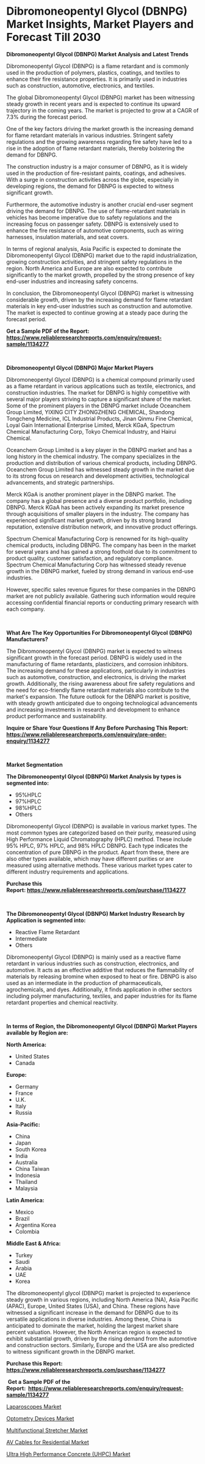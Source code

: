 <p><h1>Dibromoneopentyl Glycol (DBNPG) Market Insights, Market Players and Forecast Till 2030</h1></p><p><strong>Dibromoneopentyl Glycol (DBNPG) Market Analysis and Latest Trends</strong></p>
<p><p>Dibromoneopentyl Glycol (DBNPG) is a flame retardant and is commonly used in the production of polymers, plastics, coatings, and textiles to enhance their fire resistance properties. It is primarily used in industries such as construction, automotive, electronics, and textiles.</p><p>The global Dibromoneopentyl Glycol (DBNPG) market has been witnessing steady growth in recent years and is expected to continue its upward trajectory in the coming years. The market is projected to grow at a CAGR of 7.3% during the forecast period. </p><p>One of the key factors driving the market growth is the increasing demand for flame retardant materials in various industries. Stringent safety regulations and the growing awareness regarding fire safety have led to a rise in the adoption of flame retardant materials, thereby bolstering the demand for DBNPG.</p><p>The construction industry is a major consumer of DBNPG, as it is widely used in the production of fire-resistant paints, coatings, and adhesives. With a surge in construction activities across the globe, especially in developing regions, the demand for DBNPG is expected to witness significant growth.</p><p>Furthermore, the automotive industry is another crucial end-user segment driving the demand for DBNPG. The use of flame-retardant materials in vehicles has become imperative due to safety regulations and the increasing focus on passenger safety. DBNPG is extensively used to enhance the fire resistance of automotive components, such as wiring harnesses, insulation materials, and seat covers.</p><p>In terms of regional analysis, Asia Pacific is expected to dominate the Dibromoneopentyl Glycol (DBNPG) market due to the rapid industrialization, growing construction activities, and stringent safety regulations in the region. North America and Europe are also expected to contribute significantly to the market growth, propelled by the strong presence of key end-user industries and increasing safety concerns.</p><p>In conclusion, the Dibromoneopentyl Glycol (DBNPG) market is witnessing considerable growth, driven by the increasing demand for flame retardant materials in key end-user industries such as construction and automotive. The market is expected to continue growing at a steady pace during the forecast period.</p></p>
<p><strong>Get a Sample PDF of the Report:&nbsp; <a href="https://www.reliableresearchreports.com/enquiry/request-sample/1134277">https://www.reliableresearchreports.com/enquiry/request-sample/1134277</a></strong></p>
<p>&nbsp;</p>
<p><strong>Dibromoneopentyl Glycol (DBNPG) Major Market Players</strong></p>
<p><p>Dibromoneopentyl Glycol (DBNPG) is a chemical compound primarily used as a flame retardant in various applications such as textile, electronics, and construction industries. The market for DBNPG is highly competitive with several major players striving to capture a significant share of the market. Some of the prominent players in the DBNPG market include Oceanchem Group Limited, YIXING CITY ZHONGZHENG CHEMICAL, Shandong Tongcheng Medicine, ICL Industrial Products, Jinan Qinmu Fine Chemical, Loyal Gain International Enterprise Limited, Merck KGaA, Spectrum Chemical Manufacturing Corp, Tokyo Chemical Industry, and Hairui Chemical.</p><p>Oceanchem Group Limited is a key player in the DBNPG market and has a long history in the chemical industry. The company specializes in the production and distribution of various chemical products, including DBNPG. Oceanchem Group Limited has witnessed steady growth in the market due to its strong focus on research and development activities, technological advancements, and strategic partnerships.</p><p>Merck KGaA is another prominent player in the DBNPG market. The company has a global presence and a diverse product portfolio, including DBNPG. Merck KGaA has been actively expanding its market presence through acquisitions of smaller players in the industry. The company has experienced significant market growth, driven by its strong brand reputation, extensive distribution network, and innovative product offerings.</p><p>Spectrum Chemical Manufacturing Corp is renowned for its high-quality chemical products, including DBNPG. The company has been in the market for several years and has gained a strong foothold due to its commitment to product quality, customer satisfaction, and regulatory compliance. Spectrum Chemical Manufacturing Corp has witnessed steady revenue growth in the DBNPG market, fueled by strong demand in various end-use industries.</p><p>However, specific sales revenue figures for these companies in the DBNPG market are not publicly available. Gathering such information would require accessing confidential financial reports or conducting primary research with each company.</p></p>
<p>&nbsp;</p>
<p><strong>What Are The Key Opportunities For Dibromoneopentyl Glycol (DBNPG) Manufacturers?</strong></p>
<p><p>The Dibromoneopentyl Glycol (DBNPG) market is expected to witness significant growth in the forecast period. DBNPG is widely used in the manufacturing of flame retardants, plasticizers, and corrosion inhibitors. The increasing demand for these applications, particularly in industries such as automotive, construction, and electronics, is driving the market growth. Additionally, the rising awareness about fire safety regulations and the need for eco-friendly flame retardant materials also contribute to the market's expansion. The future outlook for the DBNPG market is positive, with steady growth anticipated due to ongoing technological advancements and increasing investments in research and development to enhance product performance and sustainability.</p></p>
<p><strong>Inquire or Share Your Questions If Any Before Purchasing This Report: <a href="https://www.reliableresearchreports.com/enquiry/pre-order-enquiry/1134277">https://www.reliableresearchreports.com/enquiry/pre-order-enquiry/1134277</a></strong></p>
<p>&nbsp;</p>
<p><strong>Market Segmentation</strong></p>
<p><strong>The Dibromoneopentyl Glycol (DBNPG) Market Analysis by types is segmented into:</strong></p>
<p><ul><li>95%HPLC</li><li>97%HPLC</li><li>98%HPLC</li><li>Others</li></ul></p>
<p><p>Dibromoneopentyl Glycol (DBNPG) is available in various market types. The most common types are categorized based on their purity, measured using High Performance Liquid Chromatography (HPLC) method. These include 95% HPLC, 97% HPLC, and 98% HPLC DBNPG. Each type indicates the concentration of pure DBNPG in the product. Apart from these, there are also other types available, which may have different purities or are measured using alternative methods. These various market types cater to different industry requirements and applications.</p></p>
<p><strong>Purchase this Report:&nbsp;<a href="https://www.reliableresearchreports.com/purchase/1134277">https://www.reliableresearchreports.com/purchase/1134277</a></strong></p>
<p>&nbsp;</p>
<p><strong>The Dibromoneopentyl Glycol (DBNPG) Market Industry Research by Application is segmented into:</strong></p>
<p><ul><li>Reactive Flame Retardant</li><li>Intermediate</li><li>Others</li></ul></p>
<p><p>Dibromoneopentyl Glycol (DBNPG) is mainly used as a reactive flame retardant in various industries such as construction, electronics, and automotive. It acts as an effective additive that reduces the flammability of materials by releasing bromine when exposed to heat or fire. DBNPG is also used as an intermediate in the production of pharmaceuticals, agrochemicals, and dyes. Additionally, it finds application in other sectors including polymer manufacturing, textiles, and paper industries for its flame retardant properties and chemical reactivity.</p></p>
<p>&nbsp;</p>
<p><strong>In terms of Region, the Dibromoneopentyl Glycol (DBNPG) Market Players available by Region are:</strong></p>
<p>
    <p> <strong> North America: </strong>
        <ul>
            <li>United States</li>
            <li>Canada</li>
        </ul>
        </p> 
    <p> <strong> Europe: </strong>
        <ul>
            <li>Germany</li>
            <li>France</li>
            <li>U.K.</li>
            <li>Italy</li>
            <li>Russia</li>
        </ul>
        </p> 
    <p> <strong> Asia-Pacific: </strong>
        <ul>
            <li>China</li>
            <li>Japan</li>
            <li>South Korea</li>
            <li>India</li>
            <li>Australia</li>
            <li>China Taiwan</li>
            <li>Indonesia</li>
            <li>Thailand</li>
            <li>Malaysia</li>
        </ul>
        </p> 
    <p> <strong> Latin America: </strong>
        <ul>
            <li>Mexico</li>
            <li>Brazil</li>
            <li>Argentina Korea</li>
            <li>Colombia</li>
        </ul>
        </p> 
    <p> <strong> Middle East & Africa: </strong>
        <ul>
            <li>Turkey</li>
            <li>Saudi</li>
            <li>Arabia</li>
            <li>UAE</li>
            <li>Korea</li>
        </ul>
    </p>
    </p>
<p><p>The dibromoneopentyl glycol (DBNPG) market is projected to experience steady growth in various regions, including North America (NA), Asia Pacific (APAC), Europe, United States (USA), and China. These regions have witnessed a significant increase in the demand for DBNPG due to its versatile applications in diverse industries. Among these, China is anticipated to dominate the market, holding the largest market share percent valuation. However, the North American region is expected to exhibit substantial growth, driven by the rising demand from the automotive and construction sectors. Similarly, Europe and the USA are also predicted to witness significant growth in the DBNPG market.</p></p>
<p><strong>Purchase this Report: <a href="https://www.reliableresearchreports.com/purchase/1134277">https://www.reliableresearchreports.com/purchase/1134277</a></strong></p>
<p>&nbsp;<strong>Get a Sample PDF of the Report:&nbsp;&nbsp;<a href="https://www.reliableresearchreports.com/enquiry/request-sample/1134277">https://www.reliableresearchreports.com/enquiry/request-sample/1134277</a></strong></p>
<p><strong></strong></p>
<p><p><a href="https://www.linkedin.com/pulse/laparoscopes-market-research-report-unlocks-analysis-financial-ccn9e/">Laparoscopes Market</a></p><p><a href="https://www.linkedin.com/pulse/optometry-devices-market-challenges-opportunities-growth-drivers-cd6de/">Optometry Devices Market</a></p><p><a href="https://github.com/sofayahoo2023/Market-Research-Report-List-1/blob/main/multifunctional-stretcher-market.md">Multifunctional Stretcher Market</a></p><p><a href="https://medium.com/@fire.honor.safe/av-cables-for-residential-market-outlook-industry-overview-and-forecast-2023-to-2030-38280812c0b6">AV Cables for Residential Market</a></p><p><a href="https://medium.com/@bank.build.unity/ultra-high-performance-concrete-uhpc-market-comprehensive-assessment-by-type-application-and-82f865b3e017">Ultra High Performance Concrete (UHPC) Market</a></p></p>